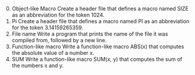 0. Object-like Macro
Create a header file that defines a macro named SIZE as an abbreviation
for the token 1024.
1. Pi
Create a header file that defines a macro named PI as an abbreviation for
the token 3.14159265359.
2. File name
Write a program that prints the name of the file it was compiled from,
followed by a new line.
3. Function-like macro
Write a function-like macro ABS(x) that computes the absolute value of a
number x.
4. SUM
Write a function-like macro SUM(x, y) that computes the sum of the
numbers x and y.
